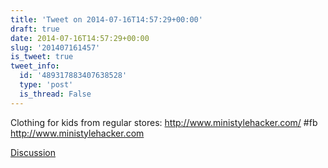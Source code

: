 ```yaml
---
title: 'Tweet on 2014-07-16T14:57:29+00:00'
draft: true
date: 2014-07-16T14:57:29+00:00
slug: '201407161457'
is_tweet: true
tweet_info:
  id: '489317883407638528'
  type: 'post'
  is_thread: False
---
```




Clothing for kids from regular stores: <http://www.ministylehacker.com/> #fb <http://www.ministylehacker.com>

[Discussion](https://x.com/sytelus/status/489317883407638528)
